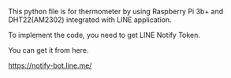 This python file is for thermometer by using Raspberry Pi 3b+ and DHT22(AM2302) integrated with LINE application.

To implement the code, you need to get LINE Notify Token.

You can get it from here.

https://notify-bot.line.me/

